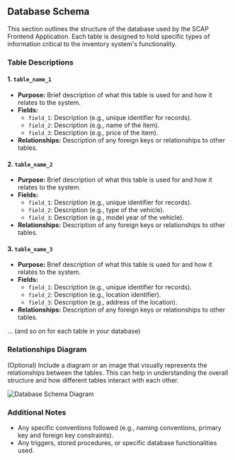 ## Database Schema

This section outlines the structure of the database used by the SCAP Frontend Application. Each table is designed to hold specific types of information critical to the inventory system's functionality.

### Table Descriptions

#### 1. `table_name_1`
- **Purpose:** Brief description of what this table is used for and how it relates to the system.
- **Fields:**
  - `field_1`: Description (e.g., unique identifier for records).
  - `field_2`: Description (e.g., name of the item).
  - `field_3`: Description (e.g., price of the item).
- **Relationships:** Description of any foreign keys or relationships to other tables.

#### 2. `table_name_2`
- **Purpose:** Brief description of what this table is used for and how it relates to the system.
- **Fields:**
  - `field_1`: Description (e.g., unique identifier for records).
  - `field_2`: Description (e.g., type of the vehicle).
  - `field_3`: Description (e.g., model year of the vehicle).
- **Relationships:** Description of any foreign keys or relationships to other tables.

#### 3. `table_name_3`
- **Purpose:** Brief description of what this table is used for and how it relates to the system.
- **Fields:**
  - `field_1`: Description (e.g., unique identifier for records).
  - `field_2`: Description (e.g., location identifier).
  - `field_3`: Description (e.g., address of the location).
- **Relationships:** Description of any foreign keys or relationships to other tables.

... (and so on for each table in your database)

### Relationships Diagram
(Optional) Include a diagram or an image that visually represents the relationships between the tables. This can help in understanding the overall structure and how different tables interact with each other.

![Database Schema Diagram](path_to_your_image.png)

### Additional Notes
- Any specific conventions followed (e.g., naming conventions, primary key and foreign key constraints).
- Any triggers, stored procedures, or specific database functionalities used.
